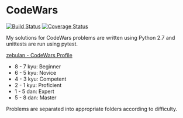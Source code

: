 # CodeWars

[![Build Status](https://travis-ci.org/the-zebulan/CodeWars.svg?branch=master)](https://travis-ci.org/the-zebulan/CodeWars) [![Coverage Status](https://coveralls.io/repos/github/the-zebulan/CodeWars/badge.svg?branch=master)](https://coveralls.io/github/the-zebulan/CodeWars?branch=master)

My solutions for CodeWars problems are written using Python 2.7 and unittests are run using pytest.

[zebulan - CodeWars Profile](http://www.codewars.com/users/zebulan)

* 8 - 7 kyu: Beginner
* 6 - 5 kyu: Novice
* 4 - 3 kyu: Competent
* 2 - 1 kyu: Proficient
* 1 - 5 dan: Expert
* 5 - 8 dan: Master

Problems are separated into appropriate folders according to difficulty.
